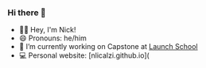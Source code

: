 ### Hi there 👋

<!--
**nlicalzi/nlicalzi** is a ✨ _special_ ✨ repository because its `README.md` (this file) appears on your GitHub profile.

Here are some ideas to get you started:

- 🔭 I’m currently working on Capstone at Launch School
- 🌱 I’m currently learning ...
- 👯 I’m looking to collaborate on ...
- 🤔 I’m looking for help with ...
- 💬 Ask me about ...
- 📫 How to reach me: ...
- 😄 Pronouns: he/him
- ⚡ Fun fact: ...
-->


- 👨🏽 Hey, I'm Nick! 
- 😄 Pronouns: he/him
- 🔭 I’m currently working on Capstone at [Launch School](https://launchschool.com/capstone)
- 💻 Personal website: [nlicalzi.github.io](
